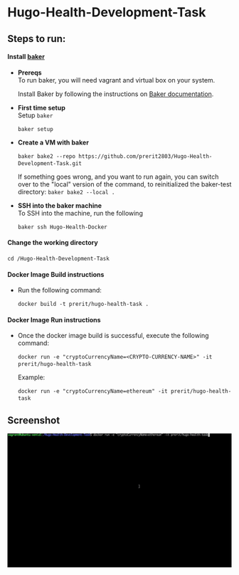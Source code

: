 # Hugo-Health-Development-Task

## Steps to run:
#### Install [baker](https://docs.getbaker.io/installation/)
+ **Prereqs**  
To run baker, you will need vagrant and virtual box on your system.  

  Install Baker by following the instructions on [Baker documentation](https://docs.getbaker.io/installation/).
+ **First time setup**  
Setup `baker`  

  ```
  baker setup
  ```

+ **Create a VM with baker**   
  ```
  baker bake2 --repo https://github.com/prerit2803/Hugo-Health-Development-Task.git
  ```

  If something goes wrong, and you want to run again, you can switch over to the "local" version of the command, to reinitialized the baker-test directory: `baker bake2 --local .`   
+ **SSH into the baker machine**  
To SSH into the machine, run the following   
  ```
  baker ssh Hugo-Health-Docker
  ```
#### Change the working directory  
```
cd /Hugo-Health-Development-Task
```
#### Docker Image Build instructions
+ Run the following command: 
  ```
  docker build -t prerit/hugo-health-task .
  ```
#### Docker Image Run instructions
+ Once the docker image build is successful, execute the following command:
  ```
  docker run -e "cryptoCurrencyName=<CRYPTO-CURRENCY-NAME>" -it prerit/hugo-health-task
  ```
  Example:  
  ``` 
  docker run -e "cryptoCurrencyName=ethereum" -it prerit/hugo-health-task
  ```
## Screenshot
![](https://github.com/prerit2803/Hugo-Health-Development-Task/blob/master/Hugo-Health-Docker-Demo.gif)
